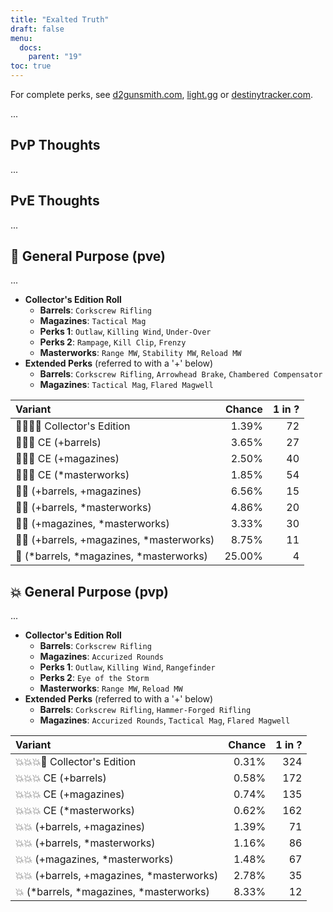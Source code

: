 ```yaml
---
title: "Exalted Truth"
draft: false
menu:
  docs:
    parent: "19"
toc: true
---
```


For complete perks, see [d2gunsmith.com](https://d2gunsmith.com/w/3102421004), [light.gg](https://www.light.gg/db/items/3102421004) or [destinytracker.com](https://destinytracker.com/destiny-2/db/items/3102421004).

...

## PvP Thoughts

...

## PvE Thoughts

...

## 👾 General Purpose (pve)

...

* **Collector's Edition Roll**
  * **Barrels**: `Corkscrew Rifling`
  * **Magazines**: `Tactical Mag`
  * **Perks 1**: `Outlaw`, `Killing Wind`, `Under-Over`
  * **Perks 2**: `Rampage`, `Kill Clip`, `Frenzy`
  * **Masterworks**: `Range MW`, `Stability MW`, `Reload MW`
* **Extended Perks** (referred to with a '+' below)
  * **Barrels**: `Corkscrew Rifling`, `Arrowhead Brake`, `Chambered Compensator`
  * **Magazines**: `Tactical Mag`, `Flared Magwell`

| Variant | Chance | 1 in ? |
|:-|-:|-:|
| 👾👾👾🌟 Collector's Edition | 1.39% | 72 |
| 👾👾👾 CE (+barrels) | 3.65% | 27 |
| 👾👾👾 CE (+magazines) | 2.50% | 40 |
| 👾👾👾 CE (*masterworks) | 1.85% | 54 |
| 👾👾 (+barrels, +magazines) | 6.56% | 15 |
| 👾👾 (+barrels, *masterworks) | 4.86% | 20 |
| 👾👾 (+magazines, *masterworks) | 3.33% | 30 |
| 👾👾 (+barrels, +magazines, *masterworks) | 8.75% | 11 |
| 👾 (*barrels, *magazines, *masterworks) | 25.00% | 4 |

## 💥 General Purpose (pvp)

...

* **Collector's Edition Roll**
  * **Barrels**: `Corkscrew Rifling`
  * **Magazines**: `Accurized Rounds`
  * **Perks 1**: `Outlaw`, `Killing Wind`, `Rangefinder`
  * **Perks 2**: `Eye of the Storm`
  * **Masterworks**: `Range MW`, `Reload MW`
* **Extended Perks** (referred to with a '+' below)
  * **Barrels**: `Corkscrew Rifling`, `Hammer-Forged Rifling`
  * **Magazines**: `Accurized Rounds`, `Tactical Mag`, `Flared Magwell`

| Variant | Chance | 1 in ? |
|:-|-:|-:|
| 💥💥💥🌟 Collector's Edition | 0.31% | 324 |
| 💥💥💥 CE (+barrels) | 0.58% | 172 |
| 💥💥💥 CE (+magazines) | 0.74% | 135 |
| 💥💥💥 CE (*masterworks) | 0.62% | 162 |
| 💥💥 (+barrels, +magazines) | 1.39% | 71 |
| 💥💥 (+barrels, *masterworks) | 1.16% | 86 |
| 💥💥 (+magazines, *masterworks) | 1.48% | 67 |
| 💥💥 (+barrels, +magazines, *masterworks) | 2.78% | 35 |
| 💥 (*barrels, *magazines, *masterworks) | 8.33% | 12 |
